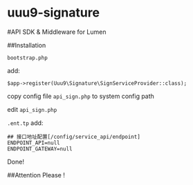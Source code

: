 # uuu9-signature
#API SDK & Middleware for Lumen

##Installation

`bootstrap.php`

add:

```
$app->register(Uuu9\Signature\SignServiceProvider::class);
```

copy config file `api_sign.php` to system config path

edit `api_sign.php`


`.ent.tp` add:

```
## 接口地址配置[/config/service_api/endpoint]
ENDPOINT_API=null
ENDPOINT_GATEWAY=null
```

Done!

##Attention Please !

